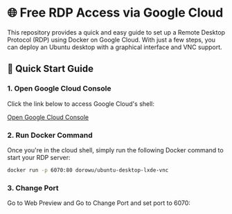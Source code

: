 # 🌐 Free RDP Access via Google Cloud

This repository provides a quick and easy guide to set up a Remote Desktop Protocol (RDP) using Docker on Google Cloud. With just a few steps, you can deploy an Ubuntu desktop with a graphical interface and VNC support.

## 🚀 Quick Start Guide

### 1. Open Google Cloud Console

Click the link below to access Google Cloud's shell:

[Open Google Cloud Console](https://console.cloud.google.com/welcome?project=glassy-proton-394217&cloudshell=true&pli=1)

### 2. Run Docker Command

Once you're in the cloud shell, simply run the following Docker command to start your RDP server:

```bash
docker run -p 6070:80 dorowu/ubuntu-desktop-lxde-vnc
```
### 3. Change Port

Go to Web Preview and Go to Change Port and set port to 6070:
